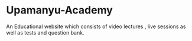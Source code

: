 # Upamanyu-Academy
An Educational website which consists of video lectures , live sessions as well as tests and question bank.
